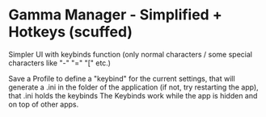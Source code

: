 # Gamma Manager - Simplified + Hotkeys (scuffed)

Simpler UI with keybinds function (only normal characters / some special characters like "-" "=" "[" etc.)

Save a Profile to define a "keybind" for the current settings, that will generate a .ini in the folder of the application (if not, try restarting the app), that .ini holds the keybinds
The Keybinds work while the app is hidden and on top of other apps.
